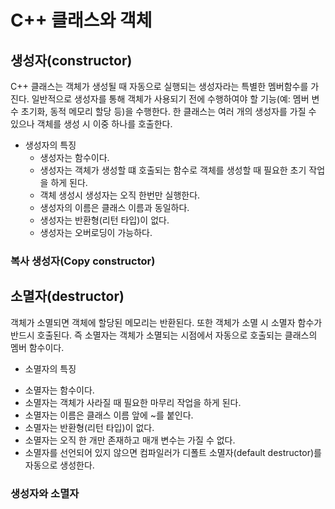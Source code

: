 # C++ 클래스와 객체 
 
 
 ## 생성자(constructor)
C++ 클래스는 객체가 생성될 때 자동으로 실행되는 생성자라는 특별한 멤버함수를 가진다. 일반적으로 생성자를 통해 
객체가 사용되기 전에 수행하여야 할 기능(예: 멤버 변수 초기화, 동적 메모리 할당 등)을 수행한다. 
한 클래스는 여러 개의 생성자를 가질 수 있으나 객체를 생성 시 이중 하나를 호출한다. 
 * 생성자의 특징
   + 생성자는 함수이다. 
   + 생성자는 객체가 생성할 떄 호출되는 함수로 객체를 생성할 때 필요한 초기 작업을 하게 된다. 
   + 객체 생성시 생성자는 오직 한번만 실행한다. 
   + 생성자의 이름은 클래스 이름과 동일하다. 
   + 생성자는 반환형(리턴 타입)이 없다.
   + 생성자는 오버로딩이 가능하다.
   
### 복사 생성자(Copy constructor)


   
   
 ## 소멸자(destructor)
 객체가 소멸되면 객체에 할당된 메모리는 반환된다. 또한 객체가 소멸 시 소멸자 함수가 반드시 호출된다.
 즉 소멸자는 객체가 소멸되는 시점에서 자동으로 호출되는 클래스의 멤버 함수이다.  
  * 소멸자의 특징
   + 소멸자는 함수이다.
   + 소멸자는 객체가 사라질 때 필요한 마무리 작업을 하게 된다.
   + 소멸자는 이름은 클래스 이름 앞에 ~를 붙인다.
   + 소멸자는 반환형(리턴 타입)이 없다. 
   + 소멸자는 오직 한 개만 존재하고 매개 변수는 가질 수 없다.
   + 소멸자를 선언되어 있지 않으면 컴파일러가 디폴트 소멸자(default destructor)를 자동으로 생성한다. 
   
        
### 생성자와 소멸자 
 
